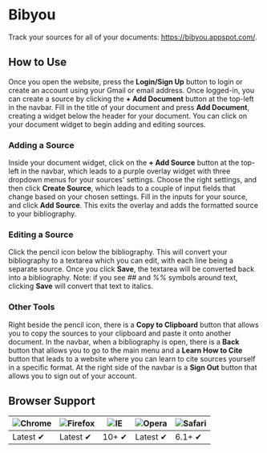 # Bibyou
Track your sources for all of your documents: https://bibyou.appspot.com/.
 
## How to Use
Once you open the website, press the **Login/Sign Up** button to login or create an account using your Gmail or email address. Once logged-in, you can create a source by clicking the **+ Add Document** button at the top-left in the navbar. Fill in the title of your document and press **Add Document**, creating a widget below the header for your document. You can click on your document widget to begin adding and editing sources.

### Adding a Source
Inside your document widget, click on the **+ Add Source** button at the top-left in the navbar, which leads to a purple overlay widget with three dropdown menus for your sources' settings. Choose the right settings, and then click **Create Source**, which leads to a couple of input fields that change based on your chosen settings. Fill in the inputs for your source, and click **Add Source**. This exits the overlay and adds the formatted source to your bibliography.

### Editing a Source
Click the pencil icon below the bibliography. This will convert your bibliography to a textarea which you can edit, with each line being a separate source. Once you click **Save**, the textarea will be converted back into a bibliography. Note: if you see *##* and *%%* symbols around text, clicking **Save** will convert that text to italics.

### Other Tools
Right beside the pencil icon, there is a **Copy to Clipboard** button that allows you to copy the sources to your clipboard and paste it onto another document. In the navbar, when a bibliography is open, there is a **Back** button that allows you to go to the main menu and a **Learn How to Cite** button that leads to a website where you can learn to cite sources yourself in a specific format. At the right side of the navbar is a **Sign Out** button that allows you to sign out of your account.

## Browser Support
![Chrome](https://raw.github.com/alrra/browser-logos/master/src/chrome/chrome_48x48.png) | ![Firefox](https://raw.github.com/alrra/browser-logos/master/src/firefox/firefox_48x48.png) | ![IE](https://raw.github.com/alrra/browser-logos/master/src/internet-explorer/internet-explorer_48x48.png) | ![Opera](https://raw.github.com/alrra/browser-logos/master/src/opera/opera_48x48.png) | ![Safari](https://raw.github.com/alrra/browser-logos/master/src/safari/safari_48x48.png)
--- | --- | --- | --- | --- |
Latest ✔ | Latest ✔ | 10+ ✔ | Latest ✔ | 6.1+ ✔ |
